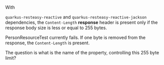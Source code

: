 With 

`quarkus-resteasy-reactive` and `quarkus-resteasy-reactive-jackson` dependencies,
the `Content-Length` **response** header is present only if the response body size is less or equal to 255 bytes.

PersonResourceTest currently fails.
If one byte is removed from the response, the `Content-Length` is present.

The question is what is the name of the property, controlling this 255 byte limit?


